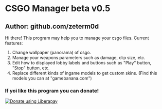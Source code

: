 # CSGO Manager beta v0.5
## Author: github.com/zeterm0d
Hi there! This program may help you to manage your csgo files.
Current features:
1. Change wallpaper (panorama) of csgo.
2. Manage your weapons parameters such as damage, clip size, etc. 
3. Edit how to displayed lobby labels and buttons such as "Play" button, "Stop" button, etc. 
4. Replace different kinds of ingame models to get custom skins. (Find this models you can at "gamebanana.com")
### If yoi like this program you can donate!
<noscript><a href="https://qiwi.com/p/37122151508 ">
<img alt="Donate using Liberapay" src="https://static.qiwi.com/img/providers/logoBig/99_l.png"></a></noscript>

